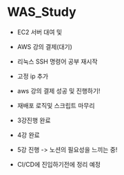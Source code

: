 # WAS_Study

- EC2 서버 대여 및
- AWS 강의 결제(대기)
- 리눅스 SSH 명령어 공부 재시작

- 고정 ip 추가
- aws 강의 결제 성공 및 진행하기!

- 재배포 로직및 스크립트 마무리
- 3강진행 완료
- 4강 완료
- 5강 진행 -> 노션의 필요성을 느끼는 중!
- CI/CD에 진입하기전에 정리 예정
